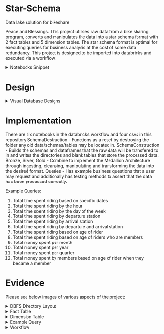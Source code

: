 # Star-Schema
Data lake solution for bikeshare

Peace and Blessings. 
This project utilises raw data from a bike sharing program, converts and manipulates the data into a star schema format with 2 fact tables and 5 dimension tables. The star schema format is optimal for executing queries for business analysis at the cost of some data redundancy.
This project is designed to be imported into databricks and executed via a workflow.

<details>
<summary> Notebooks Snippet </summary>
![Alt Text](img/DBFSSnip.png)
</details>

# Design

<details>
<summary> Visual Database Designs </summary>
Conceptual Database Design
![Conceptual Database Design](img/ConceptualDatabaseDesign.png)
Logical Database Design
![Logical Database Design](img/LogicalDatabaseDesign.png)
Physical Database Design
![Physical Database Design](img/PhysicalDatabaseDesign.png)
</details>

# Implementation

There are six notebooks in the databricks workflow and four csvs in this repository
SchemaDestruction - Functions as a reset by destroying the folder any old data/schemas/tables may be located in.
SchemaConstruction - Builds the schemas and dataframes that the raw data will be transfered to in and writes the directories and blank tables that store the processed data.
Bronze, Silver, Gold - Combine to implement the Medallion Architecture through ingesting, cleansing, manipulating and transforming the data into the desired format.
Queries - Has example business questions that a user may request and additionally has testing methods to assert that the data has been processed correctly.

Example Queries:

1) Total time spent riding based on specific dates
2) Total time spent riding by the hour
3) Total time spent riding by the day of the week
4) Total time spent riding by departure station
5) Total time spent riding by arrival station
6) Total time spent riding by departure and arrival station
7) Total time spent riding based on age of rider
8) Total time spent riding based on age of riders who are members
9) Total money spent per month
10) Total money spent per year
11) Total money spent per quarter
12) Total money spent by members based on age of rider when they became a member

# Evidence 

Please see below images of various aspects of the project:
<details>
<summary> DBFS Directory Layout </summary>
![image](img/designimages.png)
</details>

<details>
<summary> Fact Table </summary>
![image](img/FactTableSnip.png)
</details>

<details>
<summary> Dimension Table </summary>
![image](img/DimensionTableSnip.png)
</details>

<details>
<summary> Example Query </summary>
![image](img/QuerySnip.png)
</details>

<details>
<summary> Workflow </summary>
![image](img/WorkflowSnip.png)

</details>
